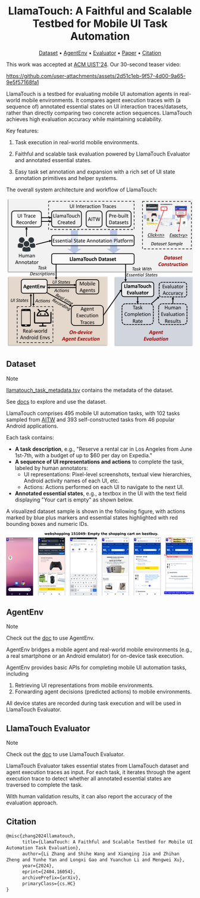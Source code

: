 <div align="center">
    <h1>LlamaTouch: A Faithful and Scalable Testbed for Mobile UI Task Automation</h1>
</div>

<p align="center">
<!--   <a href="https://example.com">Website</a> • -->
  <a href="#dataset">Dataset</a> •
  <a href="#agentenv">AgentEnv</a> •
  <a href="#llamatouch-evaluator">Evaluator</a> •
  <a href="https://arxiv.org/abs/2404.16054">Paper</a> •
  <a href="#citation">Citation</a>
</p>

This work was accepted at [ACM UIST'24](https://uist.acm.org/2024/). Our 30-second teaser video:

https://github.com/user-attachments/assets/2d51c1eb-9f57-4d00-9a65-9e5f57168fa1

LlamaTouch is a testbed for evaluating mobile UI automation agents in real-world mobile environments.
It compares agent execution traces with (a sequence of) annotated essential states on UI interaction traces/datasets, rather than directly comparing two concrete action sequences.
LlamaTouch achieves high evaluation accuracy while maintaining scalability.

Key features:

1. Task execution in real-world mobile environments.

2. Faithful and scalable task evaluation powered by LlamaTouch Evaluator and annotated essential states.

3. Easy task set annotation and expansion with a rich set of UI state annotation primitives and helper systems.

The overall system architecture and workflow of LlamaTouch:

<p align="center">
    <img src="resources/overall-arch.png">
</p>

## Dataset

> [!NOTE]
> [llamatouch_task_metadata.tsv](dataset/llamatouch_task_metadata.tsv) contains the metadata of the dataset.
>
> See [docs](dataset/README.md) to explore and use the dataset.

LlamaTouch comprises 495 mobile UI automation tasks, with 102 tasks sampled from [AITW](https://arxiv.org/abs/2307.10088) and 393 self-constructed tasks from 46 popular Android applications.

Each task contains:

- **A task description**, e.g., "Reserve a rental car in Los Angeles from June 1st-7th, with a budget of up to $60 per day on Expedia."
- **A sequence of UI representations and actions** to complete the task, labeled by human annotators:
    - UI representations: Pixel-level screenshots, textual view hierarchies, Android activity names of each UI, etc.
    - Actions: Actions performed on each UI to navigate to the next UI.
- **Annotated essential states**, e.g., a textbox in the UI with the text field displaying "Your cart is empty" as shown below.

A visualized dataset sample is shown in the following figure, with actions marked by blue plus markers and essential states highlighted with red bounding boxes and numeric IDs.

<div align="center">
    <img src="resources/example_task.png">
</div>

## AgentEnv

> [!NOTE]
> Check out the [doc](https://github.com/LlamaTouch/AgentEnv) to use AgentEnv.

AgentEnv bridges a mobile agent and real-world mobile environments (e.g., a real smartphone or an Android emulator) for on-device task execution.

AgentEnv provides basic APIs for completing mobile UI automation tasks, including
1. Retrieving UI representations from mobile environments.
2. Forwarding agent decisions (predicted actions) to mobile environments.

All device states are recorded during task execution and will be used in LlamaTouch Evaluator.

## LlamaTouch Evaluator

> [!NOTE]
> Check out the [doc](https://github.com/LlamaTouch/Evaluator) to use LlamaTouch Evaluator.

LlamaTouch Evaluator takes essential states from LlamaTouch dataset and agent execution traces as input.
For each task, it iterates through the agent execution trace to detect whether all annotated essential states are traversed to complete the task.

With human validation results, it can also report the accuracy of the evaluation approach.

## Citation

```
@misc{zhang2024llamatouch,
      title={LlamaTouch: A Faithful and Scalable Testbed for Mobile UI Automation Task Evaluation}, 
      author={Li Zhang and Shihe Wang and Xianqing Jia and Zhihan Zheng and Yunhe Yan and Longxi Gao and Yuanchun Li and Mengwei Xu},
      year={2024},
      eprint={2404.16054},
      archivePrefix={arXiv},
      primaryClass={cs.HC}
}
```
